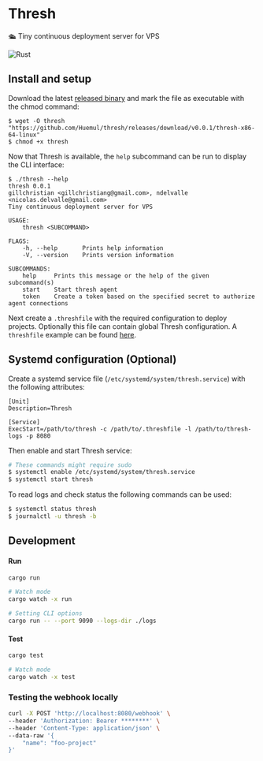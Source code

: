 # Thresh

🛳 Tiny continuous deployment server for VPS

![Rust](https://github.com/huemul/thresh/workflows/Rust/badge.svg)

## Install and setup

Download the latest [released binary](https://github.com/Huemul/thresh/releases) and mark the file as executable with the chmod command:

```
$ wget -O thresh "https://github.com/Huemul/thresh/releases/download/v0.0.1/thresh-x86-64-linux"
$ chmod +x thresh
```

Now that Thresh is available, the `help` subcommand can be run to display the CLI interface:

```
$ ./thresh --help
thresh 0.0.1
gillchristian <gillchristiang@gmail.com>, ndelvalle <nicolas.delvalle@gmail.com>
Tiny continuous deployment server for VPS

USAGE:
    thresh <SUBCOMMAND>

FLAGS:
    -h, --help       Prints help information
    -V, --version    Prints version information

SUBCOMMANDS:
    help     Prints this message or the help of the given subcommand(s)
    start    Start thresh agent
    token    Create a token based on the specified secret to authorize agent connections
```

Next create a `.threshfile` with the required configuration to deploy projects. Optionally this file can contain global Thresh configuration.
A `threshfile` example can be found [here](https://github.com/Huemul/thresh/blob/master/sample.threshfile).


## Systemd configuration (Optional)

Create a systemd service file (`/etc/systemd/system/thresh.service`) with the following attributes:

```
[Unit]
Description=Thresh

[Service]
ExecStart=/path/to/thresh -c /path/to/.threshfile -l /path/to/thresh-logs -p 8080
```

Then enable and start Thresh service:

```bash
# These commands might require sudo
$ systemctl enable /etc/systemd/system/thresh.service
$ systemctl start thresh
```

To read logs and check status the following commands can be used:

```bash
$ systemctl status thresh
$ journalctl -u thresh -b
```

## Development

#### Run

```bash
cargo run

# Watch mode
cargo watch -x run

# Setting CLI options
cargo run -- --port 9090 --logs-dir ./logs
```

#### Test

```bash
cargo test

# Watch mode
cargo watch -x test
```

### Testing the webhook locally

```bash
curl -X POST 'http://localhost:8080/webhook' \
--header 'Authorization: Bearer ********' \
--header 'Content-Type: application/json' \
--data-raw '{
    "name": "foo-project"
}'
```
